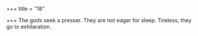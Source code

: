 +++
title = "18"

+++
The gods seek a presser. They are not eager for sleep.
Tireless, they go to exhilaration.